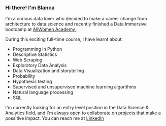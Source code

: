 ### Hi there! I'm Blanca 

I'm a curious data lover who decided to make a career change from architecture to data science and recently finished a Data Immersive bootcamp at [AllWomen Academy ](https://www.allwomen.tech/).

During this exciting full-time course, I have learnt about:

* Programming in Python
* Descriptive Statistics
* Web Scraping
* Exploratory Data Analysis
* Data Visualization and storytelling 
* Probability
* Hypothesis testing
* Supervised and unsupervised machine learning algorithms
* Natural language processing
* SQL

I'm currently looking for an entry level position in the Data Science & Analytics field, and I'm always open to collaborate on projects that make a possitive impact.
You can reach me at [LinkedIn](https://www.linkedin.com/in/blancahidalgonogales/)
